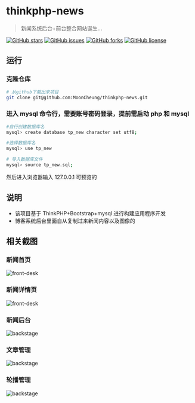 # thinkphp-news

> 新闻系统后台+前台整合网站诞生...

[![GitHub stars](https://img.shields.io/github/stars/MoonCheung/thinkphp-news.svg?style=flat-square)](https://github.com/MoonCheung/thinkphp-news/stargazers)
[![GitHub issues](https://img.shields.io/github/issues/MoonCheung/thinkphp-news.svg?style=flat-square)](https://github.com/MoonCheung/thinkphp-news/issues)
[![GitHub forks](https://img.shields.io/github/forks/MoonCheung/thinkphp-news.svg?style=flat-square)](https://github.com/MoonCheung/thinkphp-news/network)
[![GitHub license](https://img.shields.io/github/license/MoonCheung/thinkphp-news.svg?style=flat-square)](https://github.com/MoonCheung/thinkphp-news/blob/master/LICENSE)

## 运行

### 克隆仓库

```bash
# 从github下载出来项目
git clone git@github.com:MoonCheung/thinkphp-news.git
```

### 进入 mysql 命令行，需要账号密码登录，提前需启动 php 和 mysql

```bash
#自行创建数据库名
mysql> create database tp_new character set utf8;

#选择数据库名
mysql> use tp_new

# 导入数据库文件
mysql> source tp_new.sql;
```

然后进入浏览器输入 127.0.0.1 可预览的

## 说明

- 该项目基于 ThinkPHP+Bootstrap+mysql 进行构建应用程序开发
- 博客系统后台里面自从复制过来新闻内容以及图像的

## 相关截图

### 新闻首页

![front-desk](https://static.ikmoons.com/thinkphp_news.png)

### 新闻详情页

![front-desk](https://static.ikmoons.com/thinkphp_news1.png)

### 新闻后台

![backstage](https://static.ikmoons.com/thinkphp_news2.png)

### 文章管理

![backstage](https://static.ikmoons.com/thinkphp_news3.png)

### 轮播管理

![backstage](https://static.ikmoons.com/thinkphp_news4.png)
